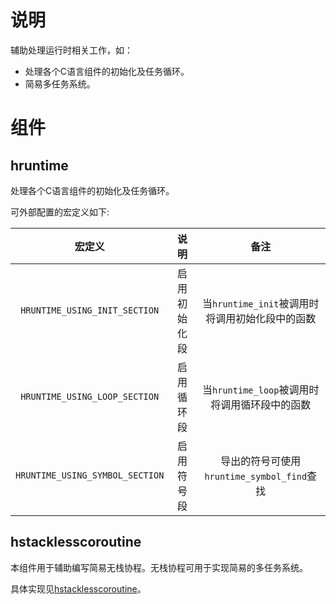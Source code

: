 # 说明

辅助处理运行时相关工作，如：

- 处理各个C语言组件的初始化及任务循环。
- 简易多任务系统。

#  组件

## hruntime

处理各个C语言组件的初始化及任务循环。


可外部配置的宏定义如下:

|             宏定义              |     说明     |                      备注                       |
| :-----------------------------: | :----------: | :---------------------------------------------: |
|  `HRUNTIME_USING_INIT_SECTION`  | 启用初始化段 | 当`hruntime_init`被调用时将调用初始化段中的函数 |
|  `HRUNTIME_USING_LOOP_SECTION`  |  启用循环段  |  当`hruntime_loop`被调用时将调用循环段中的函数  |
| `HRUNTIME_USING_SYMBOL_SECTION` |  启用符号段  |   导出的符号可使用`hruntime_symbol_find`查找    |

## hstacklesscoroutine

本组件用于辅助编写简易无栈协程。无栈协程可用于实现简易的多任务系统。

具体实现见[hstacklesscoroutine](hstacklesscoroutine)。